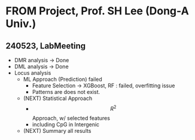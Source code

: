 # FROM Project, Prof. SH Lee (Dong-A Univ.)

## 240523, LabMeeting&#x20;

* DMR analysis -> Done&#x20;
* DML analysis -> Done
* Locus analysis
  * ML Approach (Prediction) failed
    * Feature Selection -> XGBoost, RF : failed, overfitting issue
    * Patterns are does not exist.
  * (NEXT) Statistical Approach
    * $$R^2$$ Approach, w/ selected features
    * including CpG in Intergenic
  * (NEXT) Summary all results
